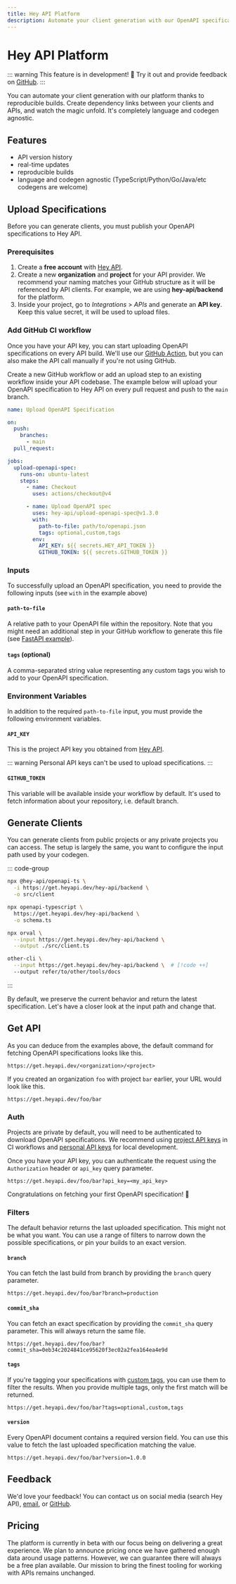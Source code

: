 ```yaml
---
title: Hey API Platform
description: Automate your client generation with our OpenAPI specifications storage.
---
```


# Hey API Platform

::: warning
This feature is in development! :tada: Try it out and provide feedback on [GitHub](https://github.com/orgs/hey-api/discussions/1773).
:::

You can automate your client generation with our platform thanks to reproducible builds. Create dependency links between your clients and APIs, and watch the magic unfold. It's completely language and codegen agnostic.

## Features

- API version history
- real-time updates
- reproducible builds
- language and codegen agnostic (TypeScript/Python/Go/Java/etc codegens are welcome)

## Upload Specifications

Before you can generate clients, you must publish your OpenAPI specifications to Hey API.

### Prerequisites

1. Create a **free account** with [Hey API](https://app.heyapi.dev).
1. Create a new **organization** and **project** for your API provider. We recommend your naming matches your GitHub structure as it will be referenced by API clients. For example, we are using **hey-api/backend** for the platform.
1. Inside your project, go to _Integrations_ > _APIs_ and generate an **API key**. Keep this value secret, it will be used to upload files.

### Add GitHub CI workflow

Once you have your API key, you can start uploading OpenAPI specifications on every API build. We'll use our [GitHub Action](https://github.com/marketplace/actions/upload-openapi-spec-by-hey-api), but you can also make the API call manually if you're not using GitHub.

Create a new GitHub workflow or add an upload step to an existing workflow inside your API codebase. The example below will upload your OpenAPI specification to Hey API on every pull request and push to the `main` branch.

```yaml
name: Upload OpenAPI Specification

on:
  push:
    branches:
      - main
  pull_request:

jobs:
  upload-openapi-spec:
    runs-on: ubuntu-latest
    steps:
      - name: Checkout
        uses: actions/checkout@v4

      - name: Upload OpenAPI spec
        uses: hey-api/upload-openapi-spec@v1.3.0
        with:
          path-to-file: path/to/openapi.json
          tags: optional,custom,tags
        env:
          API_KEY: ${{ secrets.HEY_API_TOKEN }}
          GITHUB_TOKEN: ${{ secrets.GITHUB_TOKEN }}
```

### Inputs

To successfully upload an OpenAPI specification, you need to provide the following inputs (see `with` in the example above)

#### `path-to-file`

A relative path to your OpenAPI file within the repository. Note that you might need an additional step in your GitHub workflow to generate this file (see [FastAPI example](https://fastapi.tiangolo.com/how-to/extending-openapi/#generate-the-openapi-schema)).

#### `tags` (optional)

A comma-separated string value representing any custom tags you wish to add to your OpenAPI specification.

### Environment Variables

In addition to the required `path-to-file` input, you must provide the following environment variables.

#### `API_KEY`

This is the project API key you obtained from [Hey API](https://app.heyapi.dev).

::: warning
Personal API keys can't be used to upload specifications.
:::

#### `GITHUB_TOKEN`

This variable will be available inside your workflow by default. It's used to
fetch information about your repository, i.e. default branch.

## Generate Clients

You can generate clients from public projects or any private projects you can access. The setup is largely the same, you want to configure the input path used by your codegen.

::: code-group

```sh [Hey API]
npx @hey-api/openapi-ts \
  -i https://get.heyapi.dev/hey-api/backend \
  -o src/client
```

```sh [OpenAPI TypeScript]
npx openapi-typescript \
  https://get.heyapi.dev/hey-api/backend \
  -o schema.ts
```

```sh [Orval]
npx orval \
  --input https://get.heyapi.dev/hey-api/backend \
  --output ./src/client.ts
```

```sh [Other]
other-cli \
  --input https://get.heyapi.dev/hey-api/backend \  # [!code ++]
  --output refer/to/other/tools/docs
```

:::

By default, we preserve the current behavior and return the latest specification. Let's have a closer look at the input path and change that.

## Get API

As you can deduce from the examples above, the default command for fetching OpenAPI specifications looks like this.

```
https://get.heyapi.dev/<organization>/<project>
```

If you created an organization `foo` with project `bar` earlier, your URL would look like this.

```
https://get.heyapi.dev/foo/bar
```

### Auth

Projects are private by default, you will need to be authenticated to download OpenAPI specifications. We recommend using [project API keys](#prerequisites) in CI workflows and [personal API keys](https://app.heyapi.dev/settings/user/apis) for local development.

Once you have your API key, you can authenticate the request using the `Authorization` header or `api_key` query parameter.

```
https://get.heyapi.dev/foo/bar?api_key=<my_api_key>
```

Congratulations on fetching your first OpenAPI specification! 🎉

### Filters

The default behavior returns the last uploaded specification. This might not be what you want. You can use a range of filters to narrow down the possible specifications, or pin your builds to an exact version.

#### `branch`

You can fetch the last build from branch by providing the `branch` query parameter.

```
https://get.heyapi.dev/foo/bar?branch=production
```

#### `commit_sha`

You can fetch an exact specification by providing the `commit_sha` query parameter. This will always return the same file.

```
https://get.heyapi.dev/foo/bar?commit_sha=0eb34c2024841ce95620f3ec02a2fea164ea4e9d
```

#### `tags`

If you're tagging your specifications with [custom tags](#tags-optional), you can use them to filter the results. When you provide multiple tags, only the first match will be returned.

```
https://get.heyapi.dev/foo/bar?tags=optional,custom,tags
```

#### `version`

Every OpenAPI document contains a required version field. You can use this value to fetch the last uploaded specification matching the value.

```
https://get.heyapi.dev/foo/bar?version=1.0.0
```

## Feedback

We'd love your feedback! You can contact us on social media (search Hey API), [email](mailto:lubos@heyapi.dev), or [GitHub](https://github.com/orgs/hey-api/discussions/1773).

## Pricing

The platform is currently in beta with our focus being on delivering a great experience. We plan to announce pricing once we have gathered enough data around usage patterns. However, we can guarantee there will always be a free plan available. Our mission to bring the finest tooling for working with APIs remains unchanged.

<!--@include: ../sponsors.md-->
